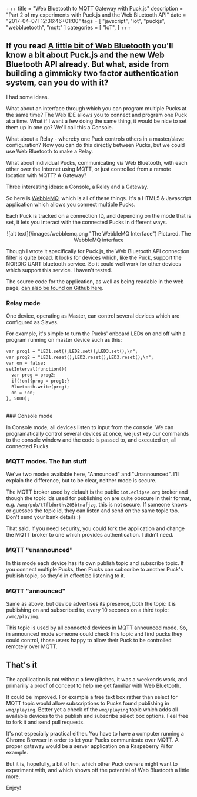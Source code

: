 +++
title = "Web Bluetooth to MQTT Gateway with Puck.js"
description = "Part 2 of my experiments with Puck.js and the Web Bluetooth API"
date = "2017-04-07T12:36:46+01:00"
tags = [
    "javscript",
    "iot",
	"puckjs",
	"webbluetooth",
	"mqtt"
]
categories = [
    "IoT",
]
+++

## If you read [A little bit of Web Bluetooth](https://slippytrumpet.io/posts/a-little-bit-of-web-bluetooth/) you'll know a bit about Puck.js and the new Web Bluetooth API already. But what, aside from building a gimmicky two factor authentication system, can you do with it?

I had some ideas. 

What about an interface through which you can program multiple Pucks at the same time? The Web IDE allows you to connect and program one Puck at a time. What if I want a few doing the same thing, it would be nice to set them up in one go? We'll call this a Console.

What about a Relay - whereby one Puck controls others in a master/slave configuration? Now you can do this directly between Pucks, but we could use Web Bluetooth to make a Relay.

What about individual Pucks, communicating via Web Bluetooth, with each other over the Internet using MQTT, or just controlled from a remote location with MQTT? A Gateway?

Three interesting ideas: a Console, a Relay and a Gateway. 

So here is [WebbleMQ](https://olliephillips.github.io/webbleMQ/), which is all of these things. It's a HTML5 & Javascript application which allows you connect multiple Pucks.

Each Puck is tracked on a connection ID, and depending on the mode that is set, it lets you interact with the connected Pucks in different ways.

<center>
![alt text](/images/webblemq.png "The WebbleMQ Interface")
Pictured. The WebbleMQ interface
</center>

Though I wrote it specifically for Puck.js, the Web Bluetooth API connection filter is quite broad. It looks for devices which, like the Puck, support the NORDIC UART bluetooth service. So it could well work for other devices which support this service. I haven't tested.

The source code for the application, as well as being readable in the web page, [can also be found on Github here](https://github.com/olliephillips/webbleMQ).

### Relay mode

One device, operating as Master, can control several devices which are configured as Slaves. 

For example, it's simple to turn the Pucks' onboard LEDs on and off with a program running on master device such as this:

```
var prog1 = "LED1.set();LED2.set();LED3.set();\n";
var prog2 = "LED1.reset();LED2.reset();LED3.reset();\n";
var on = false;
setInterval(function(){
  var prog = prog2;
  if(!on){prog = prog1;}
  Bluetooth.write(prog);
  on = !on;
}, 5000);
```
<br/>
### Console mode

In Console mode, all devices listen to input from the console. We can programatically control several devices at once, we just key our commands to the console window and the code is passed to, and executed on, all connected Pucks.

### MQTT modes. The fun stuff

We've two modes available here, "Announced" and "Unannounced". I'll explain the difference, but to be clear, neither mode is secure.

The MQTT broker used by default is the public `iot.eclipse.org` broker and though the topic ids used for publishing on are quite obscure in their format, e.g. `/wmq/pub/t7fldnrthv205btnafjzg`, this is not secure. If someone knows or guesses the topic id, they can listen and send on the same topic too. Don't send your bank details :)

That said, if you need security, you could fork the application and change the MQTT broker to one which provides authentication. I didn't need.

### MQTT "unannounced"

In this mode each device has its own publish topic and subscribe topic. If you connect multiple Pucks, then Pucks can subscribe to another Puck's publish topic, so they'd in effect be listening to it. 

### MQTT "announced"

Same as above, but device advertises its presence, both the topic it is publishing on and subscribed to, every 10 seconds on a third topic: `/wmq/playing`. 

This topic is used by all connected devices in MQTT announced mode. So, in announced mode someone could check this topic and find pucks they could control, those users happy to allow their Puck to be controlled remotely over MQTT.

## That's it

The appilication is not without a few glitches, it was a weekends work, and primarilly a proof of concept to help me get familiar with Web Bluetooth.

It could be improved. For example a free text box rather than select for MQTT topic would allow subscriptions to Pucks found publishing in `wmq/playing`. Better yet a check of the `wmq/playing` topic which adds all available devices to the publish and subscribe select box options. Feel free to fork it and send pull requests.

It's not especially practical either. You have to have a computer running a Chrome Browser in order to let your Pucks communicate over MQTT. A proper gateway would be a server application on a Raspeberry Pi for example.

But it is, hopefully, a bit of fun, which other Puck owners might want to experiment with, and which shows off the potential of Web Bluetooth a little more.


Enjoy!